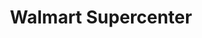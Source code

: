 ---
title: "Walmart Supercenter"
url: /brownsville/walmart-supercenter-east-ruben-torres-sr-boulevard/
shop: Supermarkt
---